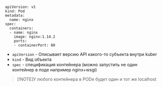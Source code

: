 ```
apiVersion: v1
kind: Pod
metadata:
  name: nginx
spec:
  containers:
  - name: nginx
    image: nginx:1.14.2
    ports:
    - containerPort: 80
```
* `apiVersion` - Описывает версию API какого-то субъекта внутри kuber
* `kind` - Вид объекта
* `spec` - спецификация контейнера (можно запустить не один контейнер в поде например nginx+wsgi)
> [!NOTE]У любого контейнера в PODе будет один и тот же localhost

